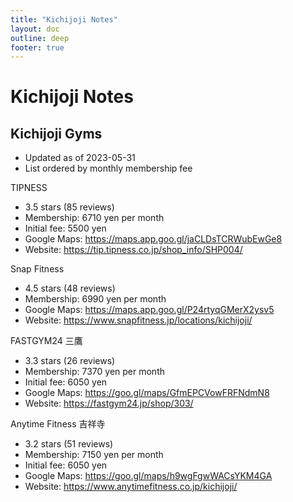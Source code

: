```yaml
---
title: "Kichijoji Notes"
layout: doc
outline: deep
footer: true
---
```


# Kichijoji Notes


## Kichijoji Gyms

* Updated as of 2023-05-31
* List ordered by monthly membership fee

TIPNESS
* 3.5 stars (85 reviews)
* Membership: 6710 yen per month
* Initial fee: 5500 yen
* Google Maps: <https://maps.app.goo.gl/jaCLDsTCRWubEwGe8>
* Website: <https://tip.tipness.co.jp/shop_info/SHP004/>

Snap Fitness
* 4.5 stars (48 reviews)
* Membership: 6990 yen per month
* Google Maps: <https://maps.app.goo.gl/P24rtyqGMerX2ysv5>
* Website: <https://www.snapfitness.jp/locations/kichijoji/>

FASTGYM24 三鷹
* 3.3 stars (26 reviews)
* Membership: 7370 yen per month
* Initial fee: 6050 yen
* Google Maps: <https://goo.gl/maps/GfmEPCVowFRFNdmN8>
* Website: <https://fastgym24.jp/shop/303/>

Anytime Fitness 吉祥寺
* 3.2 stars (51 reviews)
* Membership: 7150 yen per month
* Initial fee: 6050 yen
* Google Maps: <https://goo.gl/maps/h9wgFgwWACsYKM4GA>
* Website: <https://www.anytimefitness.co.jp/kichijoji/>
